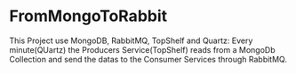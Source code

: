 # FromMongoToRabbit
This Project use MongoDB, RabbitMQ, TopShelf and Quartz:
Every minute(QUartz) the Producers Service(TopShelf) reads from a MongoDb Collection and send the datas to the Consumer Services
through RabbitMQ.
